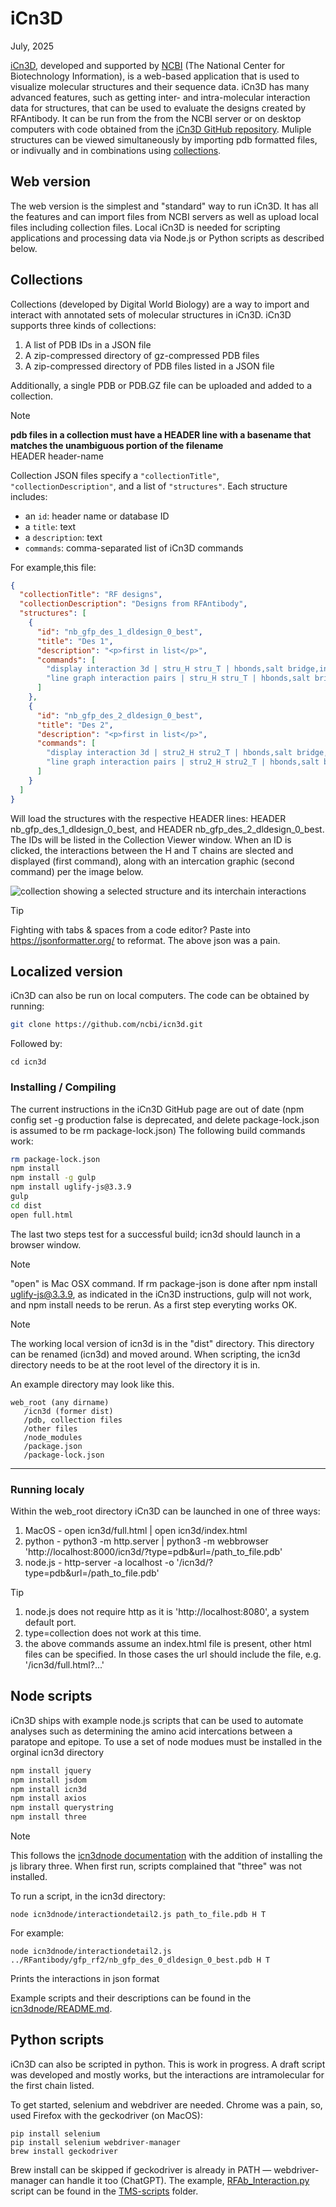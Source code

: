 # iCn3D
July, 2025

[iCn3D](https://www.ncbi.nlm.nih.gov/Structure/icn3d/), developed and supported by [NCBI](https://www.ncbi.nlm.nih.gov/) (The National Center for Biotechnology Information), is a web-based application that is used to visualize molecular structures and their sequence data. iCn3D has many advanced features, such as getting inter- and intra-molecular interaction data for structures, that can be used to evaluate the designs created by RFAntibody. It can be run from the from the NCBI server or on desktop computers with code obtained from the [iCn3D GitHub repository](https://github.com/ncbi/icn3d). Muliple structures can be viewed simultaneously by importing pdb formatted files, or indivually and in combinations using [collections](#collections).

## Web version
The web version is the simplest and "standard" way to run iCn3D. It has all the features and can import files from NCBI servers as well as upload local files including collection files. Local iCn3D is needed for scripting applications and processing data via Node.js or Python scripts as described below. 

## Collections
Collections (developed by Digital World Biology) are a way to import and interact with annotated sets of molecular structures in iCn3D. iCn3D supports three kinds of collections:
1. A list of PDB IDs in a JSON file
2. A zip-compressed directory of gz-compressed PDB files
3. A zip-compressed directory of PDB files listed in a JSON file
   
Additionally, a single PDB or PDB.GZ file can be uploaded and added to a collection.

> [!NOTE]
> **pdb files in a collection must have a HEADER line with a basename that matches the unambiguous portion of the filename**  
> HEADER header-name 

Collection JSON files specify a `"collectionTitle"`, `"collectionDescription"`, and a list of `"structures"`. Each structure includes:
- an `id`: header name or database ID
- a `title`: text
- a `description`: text
- `commands`: comma-separated list of iCn3D commands
  
For example,this file:
```json
{
  "collectionTitle": "RF designs",
  "collectionDescription": "Designs from RFAntibody",
  "structures": [
    {
      "id": "nb_gfp_des_1_dldesign_0_best",
      "title": "Des 1",
      "description": "<p>first in list</p>",
      "commands": [
        "display interaction 3d | stru_H stru_T | hbonds,salt bridge,interactions,halogen,pi-cation,pi-stacking | false | threshold 3.8 6 4 3.8 6 5.5",
        "line graph interaction pairs | stru_H stru_T | hbonds,salt bridge,interactions,halogen,pi-cation,pi-stacking | false | threshold 3.8 6 4 3.8 6 5.5"
      ]
    },
    {
      "id": "nb_gfp_des_2_dldesign_0_best",
      "title": "Des 2",
      "description": "<p>first in list</p>",
      "commands": [
        "display interaction 3d | stru2_H stru2_T | hbonds,salt bridge,interactions,halogen,pi-cation,pi-stacking | false | threshold 3.8 6 4 3.8 6 5.5",
        "line graph interaction pairs | stru2_H stru2_T | hbonds,salt bridge,interactions,halogen,pi-cation,pi-stacking | false | threshold 3.8 6 4 3.8 6 5.5"
      ]
    }
  ]
}
```
Will load the structures with the respective HEADER lines: HEADER nb_gfp_des_1_dldesign_0_best, and HEADER nb_gfp_des_2_dldesign_0_best. The IDs will be listed in the Collection Viewer window. When an ID is clicked, the interactions between the H and T chains are slected and displayed (first command), along with an intercation graphic (second command) per the image below. 

![collection showing a selected structure and its interchain interactions](/images/icn3d-collection.png?raw=true)

> [!TIP]
> Fighting with tabs & spaces from a code editor? Paste into https://jsonformatter.org/ to reformat. The above json was a pain.

## Localized version
iCn3D can also be run on local computers. The code can be obtained by running:
```bash
git clone https://github.com/ncbi/icn3d.git
```
Followed by:
```
cd icn3d
```
### Installing / Compiling 
The current instructions in the iCn3D GitHub page are out of date (npm config set -g production false is deprecated, and delete package-lock.json is assumed to be rm package-lock.json) The following build commands work:
```bash
rm package-lock.json
npm install
npm install -g gulp
npm install uglify-js@3.3.9
gulp
cd dist
open full.html
```
The last two steps test for a successful build; icn3d should launch in a browser window. 

> [!NOTE]
> "open" is Mac OSX command.
> If rm package-json is done after npm install uglify-js@3.3.9, as indicated in the iCn3D instructions, gulp will not work, and npm install needs to be rerun. As a first step everyting works OK. 

> [!NOTE]
> The working local version of icn3d is in the "dist" directory. This directory can be renamed (icn3d) and moved around. When scripting, the icn3d directory needs to be at the root level of the directory it is in. 

An example directory may look like this.
```
web_root (any dirname)
   /icn3d (former dist)
   /pdb, collection files
   /other files
   /node_modules
   /package.json
   /package-lock.json
```
---
### Running localy
Within the web_root directory iCn3D can be launched in one of three ways:
1. MacOS   - open icn3d/full.html | open icn3d/index.html
2. python  - python3 -m http.server | python3 -m webbrowser 'http://localhost:8000/icn3d/?type=pdb&url=/path_to_file.pdb'
3. node.js - http-server -a localhost -o '/icn3d/?type=pdb&url=/path_to_file.pdb'

> [!TIP]
> 1. node.js does not require http as it is 'http://localhost:8080', a system default port.  
> 2. type=collection does not work at this time.
> 3. the above commands assume an index.html file is present, other html files can be specified. In those cases the url should include the file, e.g. '/icn3d/full.html?...'

## Node scripts
iCn3D ships with example node.js scripts that can be used to automate analyses such as determining the amino acid intercations between a paratope and epitope. To use a set of node modues must be installed in the orginal icn3d directory
```bash
npm install jquery
npm install jsdom
npm install icn3d
npm install axios
npm install querystring
npm install three
```
> [!NOTE]
> This follows the [icn3dnode documentation](https://github.com/ncbi/icn3d/blob/master/icn3dnode/README.md) with the addition of installing the js library three. When first run, scripts complained that "three" was not installed. 

To run a script, in the icn3d directory:
```
node icn3dnode/interactiondetail2.js path_to_file.pdb H T
```
For example: 
```
node icn3dnode/interactiondetail2.js ../RFantibody/gfp_rf2/nb_gfp_des_0_dldesign_0_best.pdb H T
```
Prints the interactions in json format  

Example scripts and their descriptions can be found in the [icn3dnode/README.md](https://github.com/ncbi/icn3d/blob/master/icn3dnode/README.md). 

## Python scripts
iCn3D can also be scripted in python. This is work in progress. A draft script was developed and mostly works, but the interactions are intramolecular for the first chain listed. 

To get started, selenium and webdriver are needed. Chrome was a pain, so, used Firefox with the geckodriver (on MacOS):
```
pip install selenium
pip install selenium webdriver-manager
brew install geckodriver
```
Brew install can be skipped if geckodriver is already in PATH — webdriver-manager can handle it too (ChatGPT).
The example, [RFAb_Interaction.py](/TMS-scripts/RFAb_Interaction.py) script can be found in the [TMS-scripts](/TMS-scripts) folder. 



